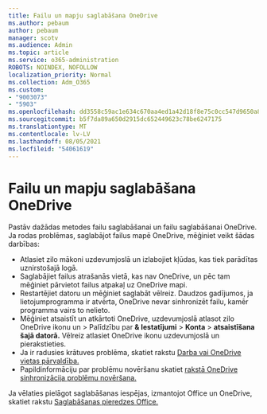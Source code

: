 ```yaml
---
title: Failu un mapju saglabāšana OneDrive
ms.author: pebaum
author: pebaum
manager: scotv
ms.audience: Admin
ms.topic: article
ms.service: o365-administration
ROBOTS: NOINDEX, NOFOLLOW
localization_priority: Normal
ms.collection: Adm_O365
ms.custom:
- "9003073"
- "5903"
ms.openlocfilehash: dd3558c59ac1e634c670aa4ed1a42d18f8e75c0cc547d9650a84c918b77e056c
ms.sourcegitcommit: b5f7da89a650d2915dc652449623c78be6247175
ms.translationtype: MT
ms.contentlocale: lv-LV
ms.lasthandoff: 08/05/2021
ms.locfileid: "54061619"
---
```

# <a name="saving-files-and-folders-to-onedrive"></a>Failu un mapju saglabāšana OneDrive

Pastāv dažādas metodes failu saglabāšanai un failu saglabāšanai OneDrive. Ja rodas problēmas, saglabājot failus mapē OneDrive, mēģiniet veikt šādas darbības:

- Atlasiet zilo mākoni uzdevumjoslā un izlabojiet kļūdas, kas tiek parādītas uznirstošajā logā.
- Saglabājiet failus atrašanās vietā, kas nav OneDrive, un pēc tam mēģiniet pārvietot failus atpakaļ uz OneDrive mapi.
- Restartējiet datoru un mēģiniet saglabāt vēlreiz. Daudzos gadījumos, ja lietojumprogramma ir atvērta, OneDrive nevar sinhronizēt failu, kamēr programma vairs to nelieto.    
- Mēģiniet atsaistīt un atkārtoti OneDrive, uzdevumjoslā atlasot zilo OneDrive ikonu un > Palīdzību par **& Iestatījumi**  >  **Konta**  >  **atsaistīšana šajā datorā.** Vēlreiz atlasiet OneDrive ikonu uzdevumjoslā un pierakstieties.
- Ja ir radusies krātuves problēma, skatiet rakstu [Darba vai OneDrive vietas pārvaldība.](https://support.microsoft.com/office/manage-your-onedrive-for-work-or-school-storage-31519161-059c-4764-b6f8-f5cd29f7fe68)
- Papildinformāciju par problēmu novēršanu skatiet [rakstā OneDrive sinhronizācija problēmu novēršana.](https://docs.microsoft.com/alchemyinsights/fix-onedrive-sync-issues)  

Ja vēlaties pielāgot saglabāšanas iespējas, izmantojot Office un OneDrive, skatiet rakstu [Saglabāšanas pieredzes Office.](https://support.microsoft.com/office/customize-the-save-experience-in-office-786200a7-f5f2-4d26-a3ae-b78c60dd5d3b)
